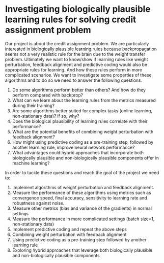 # Investigating biologically plausible learning rules for solving credit assignment problem

Our project is about the credit assignment problem. We are particularly interested in biologically plausible learning rules because backpropagation seems not a very realistic rule for the brain due to the weight transfer problem. Ultimately we want to know/show if learning rules like weight perturbation, feedback alignment and predictive coding would also be appropriate rules for learning. And how these rules perform in more complicated scenarios. We want to investigate some properties of these algorithms and to do so we need to answer the following questions.
1. Do some algorithms perform better than others? And how do they perform compared with backprop?
2. What can we learn about the learning rules from the metrics measured during their training?
3. Are some algorithms better suited for complex tasks (online learning, non-stationary data)? If so, why?
4. Does the biological plausibility of learning rules correlate with their performance?
5. What are the potential benefits of combining weight perturbation with feedback alignment?
6. How might using predictive coding as a pre-training step, followed by another learning rule, improve neural network performance?
7. What advantages could hybrid approaches that incorporate both biologically plausible and non-biologically plausible components offer in machine learning?

In order to tackle these questions and reach the goal of the project we need to:
1. Implement algorithms of weight perturbation and feedback alignment.
2. Measure the performance of these algorithms using metrics such as convergence speed, final accuracy, sensitivity to learning rate and robustness against noise.
3. Measure other metrics (bias and variance of the gradients) in normal settings
4. Measure the performance in more complicated settings (batch size=1, non-stationary data)
5. Implement predictive coding and repeat the above steps
6. Combining weight perturbation with feedback alignment
7. Using predictive coding as a pre-training step followed by another learning rule
8. Exploring hybrid approaches that leverage both biologically plausible and non-biologically plausible components
